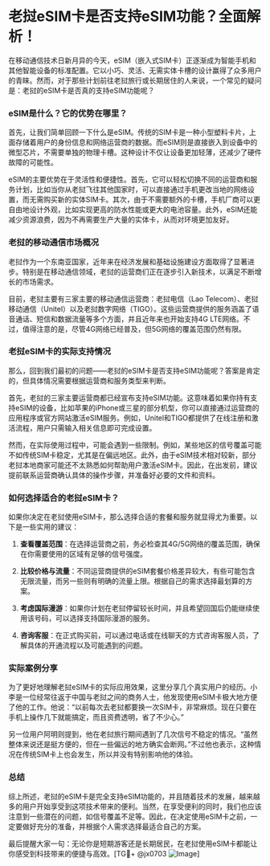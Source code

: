 # 老挝eSIM卡是否支持eSIM功能？全面解析！

在移动通信技术日新月异的今天，eSIM（嵌入式SIM卡）正逐渐成为智能手机和其他智能设备的标准配置。它以小巧、灵活、无需实体卡槽的设计赢得了众多用户的青睐。然而，对于那些计划前往老挝旅行或长期居住的人来说，一个常见的疑问是：老挝的eSIM卡是否真的支持eSIM功能呢？

### eSIM是什么？它的优势在哪里？

首先，让我们简单回顾一下什么是eSIM。传统的SIM卡是一种小型塑料卡片，上面存储着用户的身份信息和网络运营商的数据。而eSIM则是直接嵌入到设备中的微型芯片，不需要单独的物理卡槽。这种设计不仅让设备更加轻薄，还减少了硬件故障的可能性。

eSIM的主要优势在于灵活性和便捷性。首先，它可以轻松切换不同的运营商和服务计划，比如当你从老挝飞往其他国家时，可以直接通过手机更改当地的网络设置，而无需购买新的实体SIM卡。其次，由于不需要额外的卡槽，手机厂商可以更自由地设计外观，比如实现更高的防水性能或更大的电池容量。此外，eSIM还能减少资源浪费，因为不再需要生产大量的实体卡，从而对环境更加友好。

### 老挝的移动通信市场概况

老挝作为一个东南亚国家，近年来在经济发展和基础设施建设方面取得了显著进步。特别是在移动通信领域，老挝的运营商们正在逐步引入新技术，以满足不断增长的市场需求。

目前，老挝主要有三家主要的移动通信运营商：老挝电信（Lao Telecom）、老挝移动通信（Unitel）以及老挝数字网络（TIGO）。这些运营商提供的服务涵盖了语音通话、短信和数据流量等多个方面，并且近年来也开始支持4G LTE网络。不过，值得注意的是，尽管4G网络已经普及，但5G网络的覆盖范围仍然有限。

### 老挝eSIM卡的实际支持情况

那么，回到我们最初的问题——老挝的eSIM卡是否支持eSIM功能呢？答案是肯定的，但具体情况需要根据运营商和服务类型来判断。

首先，老挝的三家主要运营商都已经宣布支持eSIM功能。这意味着如果你持有支持eSIM的设备，比如苹果的iPhone或三星的部分机型，你可以直接通过运营商的应用程序或官方网站激活eSIM服务。例如，Unitel和TIGO都提供了在线注册和激活流程，用户只需输入相关信息即可完成设置。

然而，在实际使用过程中，可能会遇到一些限制。例如，某些地区的信号覆盖可能不如传统SIM卡稳定，尤其是在偏远地区。此外，由于eSIM技术相对较新，部分老挝本地商家可能还不太熟悉如何帮助用户激活eSIM卡。因此，在出发前，建议提前联系运营商确认具体的操作步骤，并准备好必要的文件和资料。

### 如何选择适合的老挝eSIM卡？

如果你决定在老挝使用eSIM卡，那么选择合适的套餐和服务就显得尤为重要。以下是一些实用的建议：

1. **查看覆盖范围**：在选择运营商之前，务必检查其4G/5G网络的覆盖范围，确保在你需要使用的区域有足够的信号强度。
   
2. **比较价格与流量**：不同运营商提供的eSIM套餐价格差异较大，有些可能包含无限流量，而另一些则有明确的流量上限。根据自己的需求选择最划算的方案。

3. **考虑国际漫游**：如果你计划在老挝停留较长时间，并且希望回国后仍能继续使用该号码，可以选择支持国际漫游的服务。

4. **咨询客服**：在正式购买前，可以通过电话或在线聊天的方式咨询客服人员，了解具体的开通流程以及可能遇到的问题。

### 实际案例分享

为了更好地理解老挝eSIM卡的实际应用效果，这里分享几个真实用户的经历。小李是一位经常往返于中国与老挝之间的商务人士，他发现使用eSIM卡极大地方便了他的工作。他说：“以前每次去老挝都要换一次SIM卡，非常麻烦。现在只要在手机上操作几下就能搞定，而且资费透明，省了不少心。”

另一位用户阿明则提到，他在老挝旅行期间遇到了几次信号不稳定的情况。“虽然整体来说还是挺方便的，但在一些偏远的地方确实会断网。”不过他也表示，这种情况在传统SIM卡上也会发生，所以并没有特别影响他的体验。

### 总结

综上所述，老挝的eSIM卡是完全支持eSIM功能的，并且随着技术的发展，越来越多的用户开始享受到这项技术带来的便利。当然，在享受便利的同时，我们也应该注意到一些潜在的问题，如信号覆盖不足等。因此，在决定使用eSIM卡之前，一定要做好充分的准备，并根据个人需求选择最适合自己的方案。

最后提醒大家一句：无论你是短期游客还是长期居民，在老挝使用eSIM卡都能让你感受到科技带来的便捷与高效。[TG💪+ @jx0703 ![Image](https://github.com/user-attachments/assets/dbca1d08-cadb-493c-b0ec-ad6f7a83f270)]